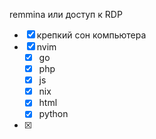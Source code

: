 

remmina или доступ к RDP
- [x] крепкий сон компьютера
- [x] nvim 
	- [x] go
	- [x] php
	- [x] js
	- [x] nix
	- [x]  html
	- [x] python
- [x] 